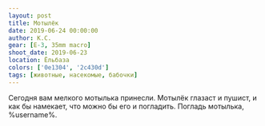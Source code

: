 ```yaml
---
layout: post
title: Мотылёк
date: 2019-06-24 00:00:00
author: К.С.
gear: [E-3, 35mm macro]
shoot_date: 2019-06-23
location: Ёльбаза
colors: ['0e1304', '2c430d']
tags: [животные, насекомые, бабочки]
---
```

Сегодня вам мелкого мотылька принесли. Мотылёк глазаст и пушист, и как бы намекает, что можно бы его и погладить. Погладь мотылька, %username%.
